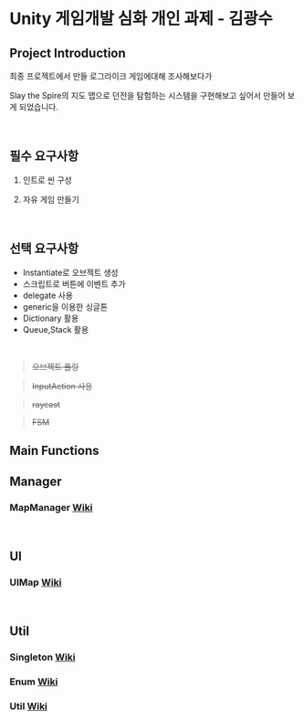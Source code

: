 # Unity 게임개발 심화 개인 과제 - 김광수



## Project Introduction

최종 프로젝트에서 만들 로그라이크 게임에대해 조사해보다가

Slay the Spire의 지도 맵으로 던전을 탐험하는 시스템을 구현해보고 싶어서 만들어 보게 되었습니다.

<br/>

## 필수 요구사항

1. 인트로 씬 구성

2. 자유 게임 만들기

<br/>

## 선택 요구사항

- Instantiate로 오브젝트 생성  
- 스크립트로 버튼에 이벤트 추가
- delegate 사용
- generic을 이용한 싱글톤
- Dictionary 활용
- Queue,Stack 활용

 <br/>
 
>  ~~오브젝트 풀링~~

>  ~~InputAction 사용~~

>  ~~raycast~~

>  ~~FSM~~


## Main Functions

## Manager
### MapManager [Wiki](https://github.com/kksoo0131/CreateSelectMap/wiki/MapManager)

<br/>

## UI
### UIMap [Wiki](https://github.com/kksoo0131/CreateSelectMap/wiki/UIMap)

<br/>

## Util
### Singleton<T> [Wiki](https://github.com/kksoo0131/CreateSelectMap/wiki/SingleTon-T-)
### Enum [Wiki](https://github.com/kksoo0131/CreateSelectMap/wiki/Enum)
### Util [Wiki](https://github.com/kksoo0131/CreateSelectMap/wiki/Util)
